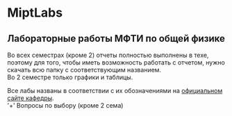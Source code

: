 # MiptLabs
## Лабораторные работы МФТИ по общей физике
  
Во всех семестрах (кроме 2) отчеты полностью выполнены в техе, поэтому для того, чтобы иметь возможность работать с отчетом, нужно скачать всю папку с соответствующим названием.  
Во 2 семестре только графики и таблицы.  

Все лабы названы в соответствии с их обозначениями на [официальном сайте кафедры](https://mipt.ru/education/chair/physics/ "кафедра общей физики МФТИ").  
'+' Вопросы по выбору (кроме 2 сема)